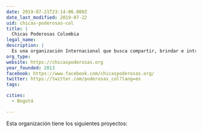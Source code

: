 ```yaml
---
date: 2019-07-21T23:14:06.000Z
date_last_modified: 2019-07-22
uid: chicas-poderosas-col
title: |
  Chicas Poderosas Colombia
legal_name: 
description: |
  Es una organización Internacional que busca compartir, brindar e introducir a mujeres en Latinoamérica en medios digitales y a tener herramientas de innovación en nuevos medio de comunicación. Hoy en día Chicas Poderosas cuenta con comunidades en trece países, donde continuan capacitando a embajadoras y embajadores en nuevos medios y liderazgo.
org_type: 
website: https://chicaspoderosas.org
year_founded: 2013
facebook: https://www.facebook.com/chicaspoderosas.org/
twitter: https://twitter.com/poderosas_col?lang=es
tags:

cities: 
  - Bogotá

---
```


Esta organización tiene los siguientes proyectos:


